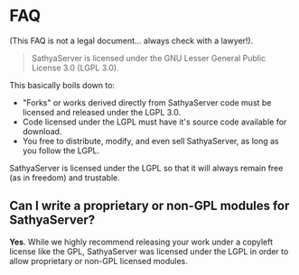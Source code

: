 # FAQ

(This FAQ is not a legal document... always check with a lawyer!).

> SathyaServer is licensed under the GNU Lesser General Public License 3.0 (LGPL 3.0).

This basically boils down to:
* "Forks" or works derived directly from SathyaServer code must be licensed and released under the LGPL 3.0.
* Code licensed under the LGPL must have it's source code available for download.
* You free to distribute, modify, and even sell SathyaServer, as long as you follow the LGPL.

SathyaServer is licensed under the LGPL so that it will always remain free (as in freedom) and trustable.

## Can I write a proprietary or non-GPL modules for SathyaServer?
**Yes**. While we highly recommend releasing your work under a copyleft license like the GPL, SathyaServer was licensed 
under the LGPL in order to allow proprietary or non-GPL licensed modules.